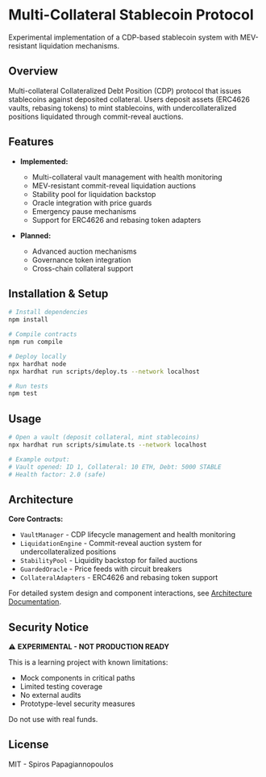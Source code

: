 ﻿# Multi-Collateral Stablecoin Protocol

Experimental implementation of a CDP-based stablecoin system with MEV-resistant liquidation mechanisms.

## Overview

Multi-collateral Collateralized Debt Position (CDP) protocol that issues stablecoins against deposited collateral. Users deposit assets (ERC4626 vaults, rebasing tokens) to mint stablecoins, with undercollateralized positions liquidated through commit-reveal auctions.

## Features

- **Implemented:**
  - Multi-collateral vault management with health monitoring
  - MEV-resistant commit-reveal liquidation auctions  
  - Stability pool for liquidation backstop
  - Oracle integration with price guards
  - Emergency pause mechanisms
  - Support for ERC4626 and rebasing token adapters

- **Planned:**
  - Advanced auction mechanisms
  - Governance token integration
  - Cross-chain collateral support

## Installation & Setup

```bash
# Install dependencies
npm install

# Compile contracts
npm run compile

# Deploy locally
npx hardhat node
npx hardhat run scripts/deploy.ts --network localhost

# Run tests
npm test
```

## Usage

```bash
# Open a vault (deposit collateral, mint stablecoins)
npx hardhat run scripts/simulate.ts --network localhost

# Example output:
# Vault opened: ID 1, Collateral: 10 ETH, Debt: 5000 STABLE
# Health factor: 2.0 (safe)
```

## Architecture

**Core Contracts:**
- `VaultManager` - CDP lifecycle management and health monitoring
- `LiquidationEngine` - Commit-reveal auction system for undercollateralized positions
- `StabilityPool` - Liquidity backstop for failed auctions
- `GuardedOracle` - Price feeds with circuit breakers
- `CollateralAdapters` - ERC4626 and rebasing token support

For detailed system design and component interactions, see [Architecture Documentation](docs/Architecture.md).

## Security Notice

⚠️ **EXPERIMENTAL - NOT PRODUCTION READY**

This is a learning project with known limitations:
- Mock components in critical paths
- Limited testing coverage
- No external audits
- Prototype-level security measures

Do not use with real funds.

## License

MIT - Spiros Papagiannopoulos
